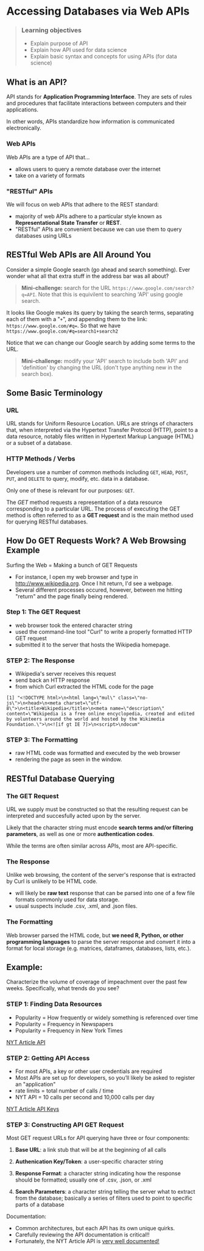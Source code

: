 # Accessing Databases via Web APIs

> ### Learning objectives
> 
> * Explain purpose of API 
> * Explain how API used for data science
> * Explain basic syntax and concepts for using APIs (for data science)



## What is an API?

API stands for **Application Programming Interface**. They are sets of rules and procedures that facilitate interactions between computers and their applications. 

In other words, APIs standardize how information is communicated electronically. 

### Web APIs

Web APIs are a type of API that...
* allows users to query a remote database over the internet
* take on a variety of formats 

### "RESTful" APIs

We will focus on web APIs that adhere to the REST standard: 
* majority of web APIs adhere to a particular style known as **Representational State Transfer** or **REST**. 
* "RESTful" APIs are convenient because we can use them to query databases using URLs 


## RESTful Web APIs are All Around You

Consider a simple Google search (go ahead and search something). Ever wonder what all that extra stuff in the address bar was all about?  

> **Mini-challenge:** search for the URL `https://www.google.com/search?q=API`. Note that this is equivilent to searching 'API' using google search. 

It looks like Google makes its query by taking the search terms, separating each of them with a "`+`", and appending them to the link: `https://www.google.com/#q=`. So that we have `https://www.google.com/#q=search1+search2`

Notice that we can change our Google search by adding some terms to the URL.

> **Mini-challenge:** modify your 'API' search to include both 'API' and 'definition' by changing the URL (don't type anything new in the search box).  


## Some Basic Terminology

### URL

URL stands for Uniform Resource Location. URLs are strings of characters that, when interpreted via the Hypertext Transfer Protocol (HTTP), point to a data resource, notably files written in Hypertext Markup Language (HTML) or a subset of a database.

### HTTP Methods / Verbs

Developers use a number of common methods including `GET`, `HEAD`, `POST`, `PUT`, and `DELETE` to query, modify, etc. data in a database. 

Only one of these is relevant for our purposes: `GET`. 

The *GET* method requests a representation of a data resource corresponding to a particular URL.  The process of executing the GET method is often referred to as a **GET request** and is the main method used for querying RESTful databases.


## How Do GET Requests Work?  A Web Browsing Example

Surfing the Web = Making a bunch of GET Requests
* For instance, I open my web browser and type in http://www.wikipedia.org.  Once I hit return, I'd see a webpage.
* Several different processes occured, however, between me hitting "return" and the page finally being rendered. 

### Step 1: The GET Request

* web browser took the entered character string 
* used the command-line tool "Curl" to write a properly formatted HTTP GET request 
* submitted it to the server that hosts the Wikipedia homepage.

### STEP 2: The Response

* Wikipedia's server receives this request
* send back an HTTP response
* from which Curl extracted the HTML code for the page

```
[1] "<!DOCTYPE html>\n<html lang=\"mul\" class=\"no-js\">\n<head>\n<meta charset=\"utf-8\">\n<title>Wikipedia</title>\n<meta name=\"description\" content=\"Wikipedia is a free online encyclopedia, created and edited by volunteers around the world and hosted by the Wikimedia Foundation.\">\n<![if gt IE 7]>\n<script>\ndocum"
```

### STEP 3: The Formatting

* raw HTML code was formatted and executed by the web browser
* rendering the page as seen in the window.


## RESTful Database Querying

### The GET Request

URL we supply must be constructed so that the resulting request can be interpreted and succesfully acted upon by the server.  

Likely that the character string must encode **search terms and/or filtering parameters**, as well as one or more **authentication codes**.  

While the terms are often similar across APIs, most are API-specific.


### The Response

Unlike web browsing, the content of the server's response that is extracted by Curl is unlikely to be HTML code. 
* will likely be **raw text** response that can be parsed into one of a few file formats commonly used for data storage.  
* usual suspects include .csv, .xml, and .json files.


### The Formatting

Web browser parsed the HTML code, but **we need R, Python, or other programming languages** to parse the server response and convert it into a format for local storage (e.g. matrices, dataframes, databases, lists, etc.).

## Example: 

Characterize the volume of coverage of impeachment over the past few weeks. Specifically, what trends do you see?

### STEP 1: Finding Data Resources

* Popularity = How frequently or widely something is referenced over time
* Popularity = Frequency in Newspapers
* Popularity = Frequency in New York Times

[NYT Article API](http://developer.nytimes.com/)

### STEP 2: Getting API Access

* For most APIs, a key or other user credentials are required
* Most APIs are set up for developers, so you’ll likely be asked to register an "application"
* rate limits = total number of calls / time
* NYT API = 10 calls per second and 10,000 calls per day

[NYT Article API Keys](http://developer.nytimes.com/apps/mykeys)

### STEP 3: Constructing API GET Request

Most GET request URLs for API querying have three or four components:

1. **Base URL**: a link stub that will be at the beginning of all calls

2. **Authenication Key/Token**: a user-specific character string

3. **Response Format**: a character string indicating how the response should be formatted; usually one of .csv, .json, or .xml

4. **Search Parameters**: a character string telling the server what to extract from the database; basically a series of filters used to point to specific parts of a database

Documentation: 

* Common architectures, but each API has its own unique quirks.
* Carefully reviewing the API documentation is critical!!
* Fortunately, the NYT Article API is [very well documented!](http://developer.nytimes.com/docs/read/article_search_api_v2)
